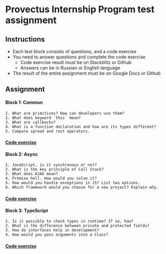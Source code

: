 # Provectus Internship Program test assignment

## Instructions

* Each test block consists of questions, and a code exercise
* You need to answer questions and complete the code exercise
    * Code exercise result must be on Stackblitz or Github
    * Answers can be in Russian or English language
* The result of the entire assignment must be on Google Docs or Github

## Assignment
#### Block 1: Common
    1. What are primitives? How can developers use them?
    2. What does keyword `this` mean?
    3. What are callbacks?
    4. What is a function declaration and how are its types different?
    5. Compare spread and rest operators.
#### [Code exercise](https://stackblitz.com/edit/js-v99jvs)

#### Block 2: Async
    1. JavaScript, is it synchronous or not?
    2. What is the key principle of Call Stack?
    3. What does AJAX mean?
    4. Promise hell. How would you solve it?
    5. How would you handle exceptions in JS? List two options.
    6. Which framework would you choose for a new project? Explain why.
#### [Code exercise](https://stackblitz.com/edit/js-llr1ac-async-task-xqvfc5)

#### Block 3: TypeScript
    1. Is it possible to check types in runtime? If so, how?
    2. What is the difference between private and protected fields?
    3. How do interfaces help in development?
    4. How would you pass arguments into a Class?
#### [Code exercise](https://stackblitz.com/edit/typescript-2xfiqk)

